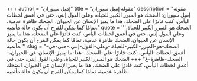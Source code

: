 +++
author = "إميل سيوران"
title = "مقولة إميل سيوران"
description = "مقولة إميل سيوران: الضحك هو المبرر الكبير للحياة، وعلي القول إنني، حتى في أعمق لحظات اليأس، كنت قادرًا على الضحك، هذا ما يميز الإنسان عن الحيوان، الضحك ظاهرة عدمية، تمامًا كما يمكن للفرح أن يكون حالة مأتميه."
quote = '''الضحك هو المبرر الكبير للحياة، وعلي القول إنني، حتى في أعمق لحظات اليأس، كنت قادرًا على الضحك، هذا ما يميز الإنسان عن الحيوان، الضحك ظاهرة عدمية، تمامًا كما يمكن للفرح أن يكون حالة مأتميه.'''
slug = "الضحك-هو-المبرر-الكبير-للحياة،-وعلي-القول-إنني،-حتى-في-أعمق-لحظات-اليأس،-كنت-قادرًا-على-الضحك،-هذا-ما-يميز-الإنسان-عن-الحيوان،-الضحك-ظاهرة-ع"
+++
الضحك هو المبرر الكبير للحياة، وعلي القول إنني، حتى في أعمق لحظات اليأس، كنت قادرًا على الضحك، هذا ما يميز الإنسان عن الحيوان، الضحك ظاهرة عدمية، تمامًا كما يمكن للفرح أن يكون حالة مأتميه.
